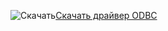 ![Скачать](../ssdt/media/download.png)[Скачать драйвер ODBC](https://blogs.msdn.microsoft.com/sqlnativeclient/2016/10/20/odbc-driver-13-0-for-linux-released/)